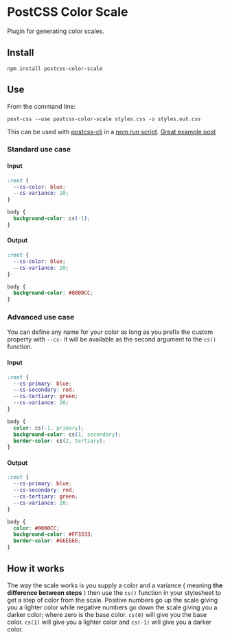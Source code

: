 PostCSS Color Scale
===================

Plugin for generating color scales.

Install
-------
`npm install postcss-color-scale`

Use
---

From the command line:
```
post-css --use postcss-color-scale styles.css -o styles.out.css
```
This can be used with [postcss-cli](https://github.com/code42day/postcss-cli) in a [npm run script](https://docs.npmjs.com/cli/run-script).
[Great example post](http://substack.net/task_automation_with_npm_run)

### Standard use case

#### Input

```css
:root {
  --cs-color: blue;
  --cs-variance: 20;
}

body {
  background-color: cs(-1);
}
```

#### Output

```css
:root {
  --cs-color: blue;
  --cs-variance: 20;
}

body {
  background-color: #0000CC;
}
```

### Advanced use case
You can define any name for your color as long as you prefix the custom property with `--cs-` it will be available as the second argument to the `cs()` function.

#### Input

```css
:root {
  --cs-primary: blue;
  --cs-secondary: red;
  --cs-tertiary: green;
  --cs-variance: 20;
}

body {
  color: cs(-1, primary);
  background-color: cs(1, secondary);
  border-color: cs(2, tertiary);
}
```

#### Output

```css
:root {
  --cs-primary: blue;
  --cs-secondary: red;
  --cs-tertiary: green;
  --cs-variance: 20;
}

body {
  color: #0000CC;
  background-color: #FF3333;
  border-color: #66E666;
}
```

## How it works

The way the scale works is you supply a color and a variance ( meaning __the difference between steps__ ) then use the `cs()` function in your stylesheet to get a step of color from the scale.
Positive numbers go up the scale giving you a lighter color while negative numbers go down the scale giving you a darker color; where zero is the base color.
`cs(0)` will give you the base color. `cs(1)` will give you a lighter color and `cs(-1)` will give you a darker color.

